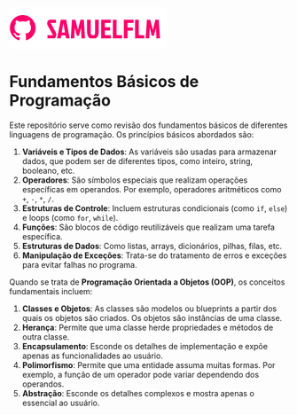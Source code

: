 <img src="img/logo.png" alt="logo_samuelflm">


# Fundamentos Básicos de Programação

Este repositório serve como revisão dos fundamentos básicos de diferentes linguagens de programação. Os princípios básicos abordados são:

1. **Variáveis e Tipos de Dados**: As variáveis são usadas para armazenar dados, que podem ser de diferentes tipos, como inteiro, string, booleano, etc.
2. **Operadores**: São símbolos especiais que realizam operações específicas em operandos. Por exemplo, operadores aritméticos como `+`, `-`, `*`, `/`.
3. **Estruturas de Controle**: Incluem estruturas condicionais (como `if`, `else`) e loops (como `for`, `while`).
4. **Funções**: São blocos de código reutilizáveis que realizam uma tarefa específica.
5. **Estruturas de Dados**: Como listas, arrays, dicionários, pilhas, filas, etc.
6. **Manipulação de Exceções**: Trata-se do tratamento de erros e exceções para evitar falhas no programa.

Quando se trata de **Programação Orientada a Objetos (OOP)**, os conceitos fundamentais incluem:

1. **Classes e Objetos**: As classes são modelos ou blueprints a partir dos quais os objetos são criados. Os objetos são instâncias de uma classe.
2. **Herança**: Permite que uma classe herde propriedades e métodos de outra classe.
3. **Encapsulamento**: Esconde os detalhes de implementação e expõe apenas as funcionalidades ao usuário.
4. **Polimorfismo**: Permite que uma entidade assuma muitas formas. Por exemplo, a função de um operador pode variar dependendo dos operandos.
5. **Abstração**: Esconde os detalhes complexos e mostra apenas o essencial ao usuário.



